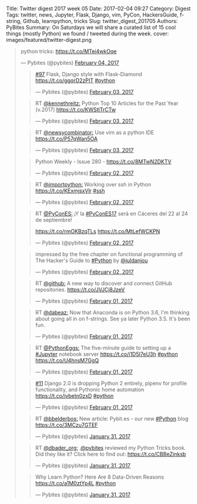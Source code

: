 Title: Twitter digest 2017 week 05
Date: 2017-02-04 09:27
Category: Digest
Tags: twitter, news, Jupyter, Flask, Django, vim, PyCon, HackersGuide, f-string, Github, learnpython, tricks
Slug: twitter_digest_201705
Authors: PyBites
Summary: On Saturdays we will share a curated list of 15 cool things (mostly Python) we found / tweeted during the week. 
cover: images/featured/twitter-digest.png

<script src='//platform.twitter.com/widgets.js'></script> 

<blockquote class="twitter-tweet"><p>python tricks: <a href="https://t.co/MTei4wkOqe" title="https://t.co/MTei4wkOqe" target="_blank">https://t.co/MTei4wkOqe</a></p>— Pybites (@pybites) <a href="https://twitter.com/pybites/status/827796656036909056" data-datetime="2017-02-04T08:31:17+00:00">February 04, 2017</a>

<blockquote class="twitter-tweet"><p><a href="https://twitter.com/search/#97" target="_blank">#97</a> Flask, Django style with Flask-Diamond <a href="https://t.co/ggqrD2zPIT" title="https://t.co/ggqrD2zPIT" target="_blank">https://t.co/ggqrD2zPIT</a> <a href="https://twitter.com/search/#python" target="_blank">#python</a></p>— Pybites (@pybites) <a href="https://twitter.com/pybites/status/827441533188136960" data-datetime="2017-02-03T09:00:09+00:00">February 03, 2017</a></blockquote>

<blockquote class="twitter-tweet"><p>RT <a href="https://twitter.com/@kennethreitz:" target="_blank">@kennethreitz:</a> Python Top 10 Articles for the Past Year (v.2017) <a href="https://t.co/KWStlTrCTw" title="https://t.co/KWStlTrCTw" target="_blank">https://t.co/KWStlTrCTw</a></p>— Pybites (@pybites) <a href="https://twitter.com/pybites/status/827419783717064705" data-datetime="2017-02-03T07:33:43+00:00">February 03, 2017</a></blockquote>

<blockquote class="twitter-tweet"><p>RT <a href="https://twitter.com/@newsycombinator:" target="_blank">@newsycombinator:</a> Use vim as a python IDE <a href="https://t.co/P57qWan5OA" title="https://t.co/P57qWan5OA" target="_blank">https://t.co/P57qWan5OA</a></p>— Pybites (@pybites) <a href="https://twitter.com/pybites/status/827418975147528192" data-datetime="2017-02-03T07:30:31+00:00">February 03, 2017</a></blockquote>

<blockquote class="twitter-tweet"><p>Python Weekly - Issue 280 - <a href="https://t.co/8MTwN2DKTV" title="https://t.co/8MTwN2DKTV" target="_blank">https://t.co/8MTwN2DKTV</a></p>— Pybites (@pybites) <a href="https://twitter.com/pybites/status/827295878050414592" data-datetime="2017-02-02T23:21:22+00:00">February 02, 2017</a></blockquote>

<blockquote class="twitter-tweet"><p>RT <a href="https://twitter.com/@importpython:" target="_blank">@importpython:</a> Working over ssh in Python <a href="https://t.co/KExmjsxVlr" title="https://t.co/KExmjsxVlr" target="_blank">https://t.co/KExmjsxVlr</a> <a href="https://twitter.com/search/#ssh" target="_blank">#ssh</a></p>— Pybites (@pybites) <a href="https://twitter.com/pybites/status/827285656850223110" data-datetime="2017-02-02T22:40:45+00:00">February 02, 2017</a></blockquote>

<blockquote class="twitter-tweet"><p>RT <a href="https://twitter.com/@PyConES:" target="_blank">@PyConES:</a> ¡Y la <a href="https://twitter.com/search/#PyConES17" target="_blank">#PyConES17</a> será en Cáceres del 22 al 24 de septiembre!

<a href="https://t.co/rmOKBzqTLs" title="https://t.co/rmOKBzqTLs" target="_blank">https://t.co/rmOKBzqTLs</a> <a href="https://t.co/MtLefWCKPN" title="https://t.co/MtLefWCKPN" target="_blank">https://t.co/MtLefWCKPN</a></p>— Pybites (@pybites) <a href="https://twitter.com/pybites/status/827053699432333312" data-datetime="2017-02-02T07:19:02+00:00">February 02, 2017</a></blockquote>

<blockquote class="twitter-tweet"><p>impressed by the free chapter on functional programming of The Hacker's Guide to <a href="https://twitter.com/search/#Python" target="_blank">#Python</a> by <a href="https://twitter.com/@juldanjou" target="_blank">@juldanjou</a></p>— Pybites (@pybites) <a href="https://twitter.com/pybites/status/827053135201959936" data-datetime="2017-02-02T07:16:47+00:00">February 02, 2017</a></blockquote>

<blockquote class="twitter-tweet"><p>RT <a href="https://twitter.com/@github:" target="_blank">@github:</a> A new way to discover and connect GitHub repositories. <a href="https://t.co/JVJCj8JzeV" title="https://t.co/JVJCj8JzeV" target="_blank">https://t.co/JVJCj8JzeV</a></p>— Pybites (@pybites) <a href="https://twitter.com/pybites/status/826802837581611011" data-datetime="2017-02-01T14:42:12+00:00">February 01, 2017</a></blockquote>

<blockquote class="twitter-tweet"><p>RT <a href="https://twitter.com/@dabeaz:" target="_blank">@dabeaz:</a> Now that Anaconda is on Python 3.6, I'm thinking about going all in on f-strings.  See ya later Python 3.5. It's been fun.</p>— Pybites (@pybites) <a href="https://twitter.com/pybites/status/826800885896474624" data-datetime="2017-02-01T14:34:27+00:00">February 01, 2017</a></blockquote>

<blockquote class="twitter-tweet"><p>RT <a href="https://twitter.com/@PythonEggs:" target="_blank">@PythonEggs:</a> The five-minute guide to setting up a <a href="https://twitter.com/search/#Jupyter" target="_blank">#Jupyter</a> notebook server <a href="https://t.co/i1D5I7eU3h" title="https://t.co/i1D5I7eU3h" target="_blank">https://t.co/i1D5I7eU3h</a> <a href="https://twitter.com/search/#python" target="_blank">#python</a> <a href="https://t.co/U4hnsM7GgQ" title="https://t.co/U4hnsM7GgQ" target="_blank">https://t.co/U4hnsM7GgQ</a></p>— Pybites (@pybites) <a href="https://twitter.com/pybites/status/826800066384031744" data-datetime="2017-02-01T14:31:11+00:00">February 01, 2017</a></blockquote>

<blockquote class="twitter-tweet"><p><a href="https://twitter.com/search/#11" target="_blank">#11</a> Django 2.0 is dropping Python 2 entirely, pipenv for profile functionality, and Pythonic home automation <a href="https://t.co/ivbetn0zxD" title="https://t.co/ivbetn0zxD" target="_blank">https://t.co/ivbetn0zxD</a> <a href="https://twitter.com/search/#python" target="_blank">#python</a></p>— Pybites (@pybites) <a href="https://twitter.com/pybites/status/826716778638172163" data-datetime="2017-02-01T09:00:14+00:00">February 01, 2017</a></blockquote>

<blockquote class="twitter-tweet"><p>RT <a href="https://twitter.com/@bbelderbos:" target="_blank">@bbelderbos:</a> New article: Pybit.es - our new <a href="https://twitter.com/search/#Python" target="_blank">#Python</a> blog <a href="https://t.co/3MCzu7GTEF" title="https://t.co/3MCzu7GTEF" target="_blank">https://t.co/3MCzu7GTEF</a></p>— Pybites (@pybites) <a href="https://twitter.com/pybites/status/826494975282130949" data-datetime="2017-01-31T18:18:52+00:00">January 31, 2017</a></blockquote>

<blockquote class="twitter-tweet"><p>RT <a href="https://twitter.com/@dbader_org:" target="_blank">@dbader_org:</a> .<a href="https://twitter.com/@pybites" target="_blank">@pybites</a> reviewed my Python Tricks book. Did they like it? Click here to find out: <a href="https://t.co/CBBeZinksb" title="https://t.co/CBBeZinksb" target="_blank">https://t.co/CBBeZinksb</a></p>— Pybites (@pybites) <a href="https://twitter.com/pybites/status/826457033369071616" data-datetime="2017-01-31T15:48:06+00:00">January 31, 2017</a></blockquote>

<blockquote class="twitter-tweet"><p>Why Learn Python? Here Are 8 Data-Driven Reasons <a href="https://t.co/a1M0ztYp4L" title="https://t.co/a1M0ztYp4L" target="_blank">https://t.co/a1M0ztYp4L</a> <a href="https://twitter.com/search/#python" target="_blank">#python</a></p>— Pybites (@pybites) <a href="https://twitter.com/pybites/status/826354403640610816" data-datetime="2017-01-31T09:00:17+00:00">January 31, 2017</a></blockquote>
